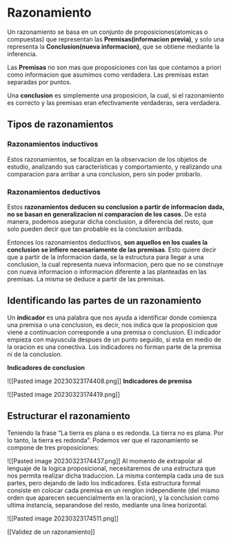 # Razonamiento
Un razonamiento se basa en un conjunto de proposiciones(atomicas o compuestas) que representan las **Premisas(informacion previa)**, y solo una representa la **Conclusion(nueva informacion)**, que se obtiene mediante la inferencia.

Las **Premisas** no son mas que proposiciones con las que contamos a priori como informacion que asumimos como verdadera. Las premisas estan separadas por puntos.

Una **conclusion** es simplemente una proposicion, la cual, si el razonamiento es correcto y las premisas eran efectivamente verdaderas, sera verdadera.

## Tipos de razonamientos

### Razonamientos inductivos

Estos razonamientos, se focalizan en la observacion de los objetos de estudio, analizando sus caracteristicas y comportamiento, y realizando una comparacion para arribar a una conclusion, pero sin poder probarlo.

### Razonamientos deductivos

Estos **razonamientos deducen su conclusion a partir de informacion dada, no se basan en generalizacion ni comparacion de los casos**. De esta manera, podemos asegurar dicha conclusion, a diferencia del resto, que solo pueden decir que tan probable es la conclusion arribada.

Entonces los razonamientos deductivos, **son aquellos en los cuales la conclusion se infiere necesariamente de las premisas**. Esto quiere decir que a partir de la informacion dada, se la estructura para llegar a una conclusion, la cual representa nueva informacion, pero que no se construye con nueva informacion o informacion diferente a las planteadas en las premisas. La misma se deduce a partir de las premisas.

## Identificando las partes de un razonamiento

Un **indicador** es una palabra que nos ayuda a identificar donde comienza una premisa o una conclusion, es decir, nos indica que la proposicion que viene a continuacion corresponde a una premisa o conclusion. El indicador empieza con mayuscula despues de un punto seguido, si esta en medio de la oracion es una conectiva. Los indicadores no forman parte de la premisa ni de la conclusion. 

**Indicadores de conclusion**

![[Pasted image 20230323174408.png]]
**Indicadores de premisa**

![[Pasted image 20230323174419.png]]

## Estructurar el razonamiento

Teniendo la frase “La tierra es plana o es redonda. La tierra no es plana. Por lo tanto, la tierra es redonda”. Podemos ver que el razonamiento se compone de tres proposiciones:

![[Pasted image 20230323174437.png]]
Al momento de extrapolar al lenguaje de la logica proposicional, necesitaremos de una estructura que nos permita realizar dicha traduccion. La misma contempla cada una de sus partes, pero dejando de lado los indicadores. Esta estructura formal consiste en colocar cada premisa en un renglon independiente (del mismo orden que aparecen secuencialmente en la oracion), y la conclusion como ultima instancia, separandose del resto, mediante una linea horizontal.

![[Pasted image 20230323174511.png]]

[[Validez de un razonamiento]]